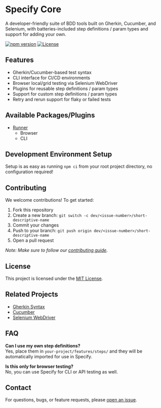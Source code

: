 # Specify Core

A developer-friendly suite of BDD tools built on Gherkin, Cucumber, and Selenium, with batteries-included step definitions / param types and support for adding your own.

<!-- ![CI](https://img.shields.io/github/actions/workflow/status/your-org/specify/ci.yml?branch=main) -->
[![npm version](https://img.shields.io/npm/v/specify)](https://www.npmjs.com/package/specify)
[![License](https://img.shields.io/github/license/your-org/specify)](LICENSE)

## Features

- Gherkin/Cucumber-based test syntax
- CLI interface for CI/CD environments
- Browser local/grid testing via Selenium WebDriver
- Plugins for reusable step definitions / param types
- Support for custom step definitions / param types
- Retry and rerun support for flaky or failed tests

## Available Packages/Plugins
- [Runner](https://github.com/software-pirates/specify-core/tree/main/runner#readme)
  - Browser
  - CLI

## Development Environment Setup

Setup is as easy as running `npm ci` from your root project directory, no configuration required!

## Contributing

We welcome contributions! To get started:

1. Fork this repository
2. Create a new branch: `git switch -c dev/<issue-number>/short-descriptive-name`
3. Commit your changes
4. Push to your branch: `git push origin dev/<issue-number>/short-descriptive-name`
5. Open a pull request

_Note: Make sure to follow our [contributing guide](CONTRIBUTING.md)._

## License

This project is licensed under the [MIT License](LICENSE).

## Related Projects

- [Gherkin Syntax](https://cucumber.io/docs/gherkin/)
- [Cucumber](https://github.com/cucumber/cucumber-js)
- [Selenium WebDriver](https://www.selenium.dev/documentation/)

## FAQ

**Can I use my own step definitions?**  
Yes, place them in `your-project/features/steps/` and they will be automatically imported for use in Specify.

**Is this only for browser testing?**  
No, you can use Specify for CLI or API testing as well.

## Contact

For questions, bugs, or feature requests, please [open an issue](https://github.com/software-pirates/specify-core/issues).
